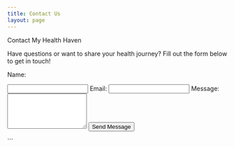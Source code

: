 ```yaml
---
title: Contact Us
layout: page
---
```

Contact My Health Haven

Have questions or want to share your health journey? Fill out the form below to get in touch!<form action="https://formspree.io/f/your-unique-id" method="POST">
  <label for="name">Name:</label>

  <input type="text" id="name" name="name" required>
  <label for="email">Email:</label>

  <input type="email" id="email" name="email" required>
  <label for="message">Message:</label>

  <textarea id="message" name="message" rows="5" required></textarea>
  <input type="submit" value="Send Message">
</form>
```

